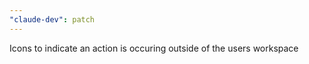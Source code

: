 ```yaml
---
"claude-dev": patch
---
```


Icons to indicate an action is occuring outside of the users workspace
